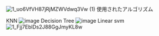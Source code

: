 ![1_uo6VfVH87jRjMZWVdwq3Vw (1)](https://github.com/user-attachments/assets/327b2836-3686-40f6-87d9-e6a16d77feb5)
使用されたアルゴリズム

KNN
![image](https://github.com/user-attachments/assets/4ca484e8-3dd2-4239-9919-144fefbd4e4e)
Decision Tree
![image](https://github.com/user-attachments/assets/56fd9507-efa8-471a-9cc8-afc5800b3671)
Linear svm
![1_Fjj7EblDs2J88GgJmyKL8w](https://github.com/user-attachments/assets/ad70b1eb-72d1-4d66-8be7-cd7f869b5236)
